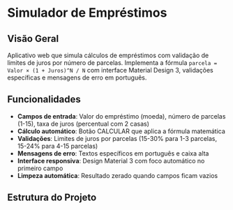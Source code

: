 # Simulador de Empréstimos

## Visão Geral

Aplicativo web que simula cálculos de empréstimos com validação de limites de juros por número de parcelas. Implementa a fórmula `parcela = Valor × (1 + Juros)^N / N` com interface Material Design 3, validações específicas e mensagens de erro em português.

## Funcionalidades

- **Campos de entrada**: Valor do empréstimo (moeda), número de parcelas (1-15), taxa de juros (percentual com 2 casas)
- **Cálculo automático**: Botão CALCULAR que aplica a fórmula matemática
- **Validações**: Limites de juros por parcelas (15-30% para 1-3 parcelas, 15-24% para 4-15 parcelas)
- **Mensagens de erro**: Textos específicos em português e caixa alta
- **Interface responsiva**: Design Material 3 com foco automático no primeiro campo
- **Limpeza automática**: Resultado zerado quando campos ficam vazios

## Estrutura do Projeto

